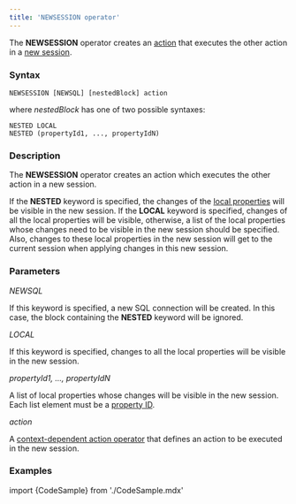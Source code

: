 ```yaml
---
title: 'NEWSESSION operator'
---
```


The **NEWSESSION** operator creates an [action](Actions.md) that executes the other action in a [new session](New_session_NEWSESSION_NESTEDSESSION.md).

### Syntax

    NEWSESSION [NEWSQL] [nestedBlock] action 

where *nestedBlock* has one of two possible syntaxes:

    NESTED LOCAL
    NESTED (propertyId1, ..., propertyIdN)

### Description

The **NEWSESSION** operator creates an action which executes the other action in a new session.

If the **NESTED** keyword is specified, the changes of the [local properties](Data_properties_DATA.md#local-data-properties) will be visible in the new session. If the **LOCAL** keyword is specified, changes of all the local properties will be visible, otherwise, a list of the local properties whose changes need to be visible in the new session should be specified. Also, changes to these local properties in the new session will get to the current session when applying changes in this new session.

### Parameters

*NEWSQL*

If this keyword is specified, a new SQL connection will be created. In this case, the block containing the **NESTED** keyword will be ignored.

*LOCAL*

If this keyword is specified, changes to all the local properties will be visible in the new session.

*propertyId1, ..., propertyIdN*

A list of local properties whose changes will be visible in the new session. Each list element must be a [property ID](IDs.md#propertyid-broken).

*action* 

A [context-dependent action operator](Action_operator.md#context-dependent-operators) that defines an action to be executed in the new session.

### Examples


import {CodeSample} from './CodeSample.mdx'

<CodeSample url="https://documentation.lsfusion.org/sample?file=ActionSample&block=newsession"/>

  
